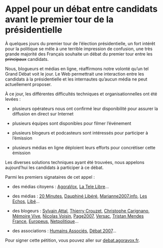 # Appel pour un débat entre candidats avant le premier tour de la présidentielle

À quelques jours du premier tour de l’élection présidentielle, un fort intérêt pour la politique se mêle à une terrible impression de confusion, une très grande majorité des Français souhaite un débat du premier tour entre les <strike>principaux</strike> candidats.<span id="more-423"></span>

Nous, blogueurs et médias en ligne, réaffirmons notre volonté qu’un tel Grand Débat voit le jour. Le Web permettrait une interaction entre les candidats à la présidentielle et les internautes qu’aucun média ne peut actuellement proposer.

À ce jour, les différentes difficultés techniques et organisationnelles ont été levées :

- plusieurs opérateurs nous ont confirmé leur disponibilité pour assurer la diffusion en direct sur Internet

- plusieurs équipes sont disponibles pour filmer l’événement

- plusieurs blogeurs et podcasteurs sont intéressés pour participer à l’émission

- plusieurs médias en ligne déploient leurs efforts pour concrétiser cette émission

Les diverses solutions techniques ayant été trouvées, nous appelons aujourd’hui les candidats à participer à ce débat.

Parmi les premiers signataires de cet appel :

- des médias citoyens : [AgoraVox](http://www.agoravox.fr), [La Tele Libre](http://www.latelelibre.fr/)…

- des médias : [20 Minutes](http://www.20minutes.fr/), [Dauphiné Libéré](http://www.ledauphine.com/), [Marianne2007.info](http://www.marianne2007.info/), [Les Echos](http://www.lesechos.fr/), [Libé](http://www.liberation.fr/)…

- des blogeurs : [Sylvain Attal](http://sylvainattal.blogspot.com/), [Thierry Crouzet](http://blog.tcrouzet.com), [Christophe Carignano](http://carignano.blog.20minutes.fr/), [Mémoire Vive](http://www.memoire-vive.org/archives/001381.php), [Nicolas Voisin](http://www.nuesblog.com), [Page2007](http://www.page2007.com/), [Versac](http://www.versac.net/), [Tristan Mendes France](http://www.egoblog.net/), [Europeus](http://www.europeus.org/), [Netpolitique](http://www.netpolitique.net/)…

- des associations : [Humains Associés](http://www.humains-associes.org/blog/), [Débat 2007](http://www.debat2007.fr/)…

Pour signer cette pétition, vous pouvez aller sur [debat.agoravox.fr](http://debat.agoravox.fr/).